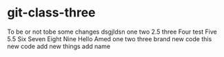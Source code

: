 # git-class-three

To be or not tobe
some changes
dsgjldsn
one
two
2.5
three
Four
test
Five
5.5
Six
 Seven 
Eight 
Nine 
Hello
Amed
one 
two three 
brand new code
this new code 
add new things 
add  name
